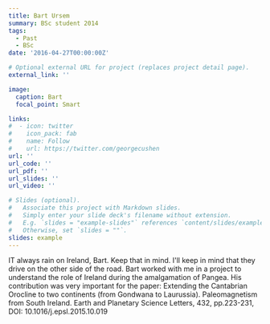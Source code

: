 ```yaml
---
title: Bart Ursem
summary: BSc student 2014
tags:
  - Past
  - BSc
date: '2016-04-27T00:00:00Z'

# Optional external URL for project (replaces project detail page).
external_link: ''

image:
  caption: Bart
  focal_point: Smart

links:
#  - icon: twitter
#    icon_pack: fab
#    name: Follow
#    url: https://twitter.com/georgecushen
url: ''
url_code: ''
url_pdf: ''
url_slides: ''
url_video: ''

# Slides (optional).
#   Associate this project with Markdown slides.
#   Simply enter your slide deck's filename without extension.
#   E.g. `slides = "example-slides"` references `content/slides/example-slides.md`.
#   Otherwise, set `slides = ""`.
slides: example
---
```

IT always rain on Ireland, Bart. Keep that in mind. I'll keep in mind that they drive on the other side of the road. Bart worked with me in a project to understand the role of Ireland during the amalgamation of Pangea. His contribution was very important for the paper:
Extending the Cantabrian Orocline to two continents (from Gondwana to Laurussia). Paleomagnetism from South Ireland. Earth and Planetary Science Letters, 432, pp.223-231, DOI: 10.1016/j.epsl.2015.10.019